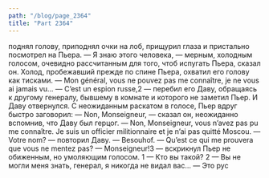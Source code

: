 ```yaml
---
path: "/blog/page_2364"
title: "Part 2364"
---
```


поднял голову, приподнял очки на лоб, прищурил глаза и пристально посмотрел на Пьера.
— Я знаю этого человека, — мерным, холодным голосом, очевидно рассчитанным для того, чтоб испугать Пьера, сказал он. Холод, пробежавший прежде по спине Пьера, охватил его голову как тисками.
— Mon général, vous ne pouvez pas me connaître, je ne vous ai jamais vu...
— C’est un espion russe,2 — перебил его Даву, обращаясь к другому генералу, бывшему в комнате и которого не заметил Пьер. И Даву отвернулся. С неожиданным раскатом в голосе, Пьер вдруг быстро заговорил:
— Non, Monseigneur, — сказал он, неожиданно вспомнив, что Даву был герцог. — Non, Monseigneur, vous n’avez pas pu me connaître. Je suis un officier militionnaire et je n’ai pas quitté Moscou.
— Votre nom? — повторил Даву.
— Besouhof.
— Qu’est ce qui me prouvera que vous ne mentez pas?
— Monseigneur!3 — вскрикнул Пьер не обиженным, но умоляющим голосом.
1 — Кто вы такой?
2 — Вы не могли меня знать, генерал, я никогда не видал вас...
— Это рус
